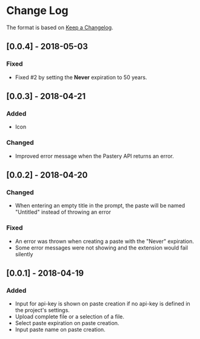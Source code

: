 # Change Log

The format is based on [Keep a Changelog](http://keepachangelog.com/en/1.0.0/).

## [0.0.4] - 2018-05-03
### Fixed
- Fixed #2 by setting the **Never** expiration to 50 years.

## [0.0.3] - 2018-04-21
### Added
- Icon
### Changed
- Improved error message when the Pastery API returns an error.

## [0.0.2] - 2018-04-20
### Changed
- When entering an empty title in the prompt, the paste will be named "Untitled" instead of throwing an error
### Fixed
- An error was thrown when creating a paste with the "Never" expiration.
- Some error messages were not showing and the extension would fail silently

## [0.0.1] - 2018-04-19
### Added
- Input for api-key is shown on paste creation if no api-key is defined in the project's settings.
- Upload complete file or a selection of a file.
- Select paste expiration on paste creation.
- Input paste name on paste creation.
